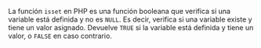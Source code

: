 La función `isset` en PHP es una función booleana que verifica si una variable está definida y no es `NULL`. Es decir, verifica si una variable existe y tiene un valor asignado. Devuelve `TRUE` si la variable está definida y tiene un valor, o `FALSE` en caso contrario.